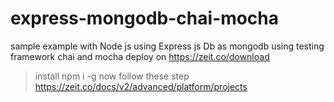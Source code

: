 # express-mongodb-chai-mocha
sample example with Node js using Express js Db as mongodb using testing framework chai and mocha
deploy on https://zeit.co/download
> install 
npm i -g now
> follow these step
https://zeit.co/docs/v2/advanced/platform/projects


